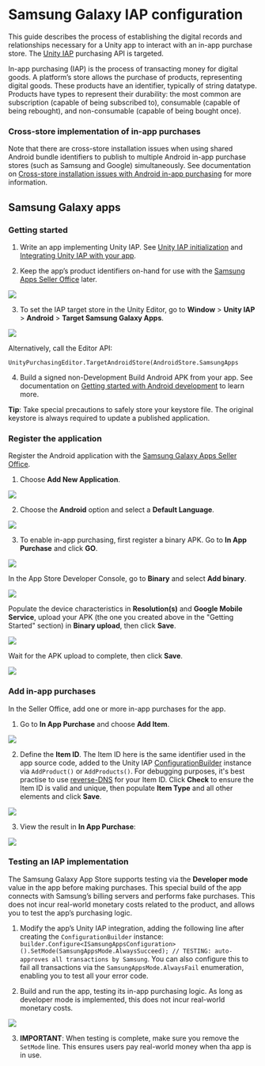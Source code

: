 # Samsung Galaxy IAP configuration

This guide describes the process of establishing the digital records and relationships necessary for a Unity app to interact with an in-app purchase store. The [Unity IAP](UnityIAP) purchasing API is targeted.

In-app purchasing (IAP) is the process of transacting money for digital goods. A platform’s store allows the purchase of products, representing digital goods. These products have an identifier, typically of string datatype. Products have types to represent their durability: the most common are subscription (capable of being subscribed to), consumable (capable of being rebought), and non-consumable (capable of being bought once).

### Cross-store implementation of in-app purchases

Note that there are cross-store installation issues when using shared Android bundle identifiers to publish to multiple Android in-app purchase stores (such as Samsung and Google) simultaneously.  See documentation on [Cross-store installation issues with Android in-app purchasing](UnityIAPCrossStoreInstallationIssues) for more information.

## Samsung Galaxy apps

### Getting started

1. Write an app implementing Unity IAP. See [Unity IAP initialization](UnityIAPInitialization) and [Integrating Unity IAP with your app](https://unity3d.com/learn/tutorials/topics/analytics/integrating-unity-iap-your-game).

2. Keep the app’s product identifiers on-hand for use with the [Samsung Apps Seller Office](http://seller.samsungapps.com/) later. 

![](../uploads/Main/SamsungGalaxyIAP-0.png)


3. To set the IAP target store in the Unity Editor, go to __Window__ > __Unity IAP__ > __Android__ > __Target Samsung Galaxy Apps__.

![](../uploads/Main/SamsungGalaxyIAP-1.png)

Alternatively, call the Editor API:

`UnityPurchasingEditor.TargetAndroidStore(AndroidStore.SamsungApps`

4. Build a signed non-Development Build Android APK from your app. See documentation on [Getting started with Android development](android-GettingStarted) to learn more. 

**Tip**: Take special precautions to safely store your keystore file. The original keystore is always required to update a published application. 

### Register the application

Register the Android application with the [Samsung Galaxy Apps Seller Office](http://seller.samsungapps.com/).

1. Choose __Add New Application__.

![](../uploads/Main/SamsungGalaxyIAP-2.png)

2. Choose the __Android__ option and select a __Default Language__.

![](../uploads/Main/SamsungGalaxyIAP-3.png)

3. To enable in-app purchasing, first register a binary APK. Go to __In App Purchase__ and click __GO__.

![](../uploads/Main/SamsungGalaxyIAP-4.png)

In the App Store Developer Console, go to __Binary__ and select __Add binary__. 

![](../uploads/Main/SamsungGalaxyIAP-5.png)

Populate the device characteristics in __Resolution(s)__ and __Google Mobile Service__, upload your APK (the one you created above in the "Getting Started" section) in __Binary upload__, then click __Save__.

![](../uploads/Main/SamsungGalaxyIAP-6.png)

Wait for the APK upload to complete, then click __Save__.

![](../uploads/Main/SamsungGalaxyIAP-7.png)


### Add in-app purchases

In the Seller Office, add one or more in-app purchases for the app.

1. Go to __In App Purchase__ and choose __Add Item__.

![](../uploads/Main/SamsungGalaxyIAP-8.png)

2. Define the __Item ID__. The Item ID here is the same identifier used in the app source code, added to the Unity IAP [ConfigurationBuilder](ScriptRef:Purchasing.ConfigurationBuilder.html) instance via `AddProduct()` or `AddProducts()`. For debugging purposes, it's best practise to use [reverse-DNS](https://en.wikipedia.org/wiki/Reverse_domain_name_notation) for your Item ID. Click __Check__ to ensure the Item ID is valid and unique, then populate __Item Type__ and all other elements and click __Save__.

![](../uploads/Main/SamsungGalaxyIAP-9.png)

3. View the result in __In App Purchase__:

![](../uploads/Main/SamsungGalaxyIAP-10.png)

### Testing an IAP implementation

The Samsung Galaxy App Store supports testing via the __Developer mode__ value in the app before making purchases. This special build of the app connects with Samsung’s billing servers and performs fake purchases. This does not incur real-world monetary costs related to the product, and allows you to test the app’s purchasing logic.

1. Modify the app’s Unity IAP integration, adding the following line after creating the `ConfigurationBuilder` instance:
`builder.Configure<ISamsungAppsConfiguration>().SetMode(SamsungAppsMode.AlwaysSucceed); // TESTING: auto-approves all transactions by Samsung`.
You can also configure this to fail all transactions via the `SamsungAppsMode.AlwaysFail` enumeration, enabling you to test all your error code.

2. Build and run the app, testing its in-app purchasing logic. As long as developer mode is implemented, this does not incur real-world monetary costs.

![](../uploads/Main/SamsungGalaxyIAP-11.png)

3. **IMPORTANT**: When testing is complete, make sure you remove the `SetMode` line. This ensures users pay real-world money when tha app is in use.

